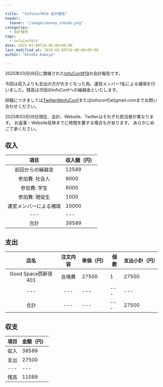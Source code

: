 ```yaml
---

title:  "tofuConf#19 会計報告"
header:
  teaser: "/images/money_choubo.png"
categories:
  - 会計報告
tags:
  - tofuConf#19
date: 2025-03-09T16:00:00+09:00
last_modified_at: 2025-03-09T16:00:00+09:00
author: "Kosuke Kamiya"

---
```


2025年03月09日に開催された[tofuConf#19](/2024-12-22/19th-tofuconf-general.html)の会計報告です。

今回は収入よりも支出の方が大きくなった為、運営メンバー1名による補填を行いました。残高は次回のtofuConfへの繰越金といたします。

詳細につきましては[Twitter@tofuConf](https://twitter.com/tofuconf)またはtofuconf[at]gmail.comまでお問い合わせください。

2025年03月09日現在、会計、Website、Twitterはそれぞれ担当者が異なります。
お返事・Website反映までに時間を要する場合もがあります。
あらかじめご了承ください。

## 収入

|	項目	|	収入額（円）	|
|:---:|---|
| 前回からの繰越金 | 12589 |
| 参加費: 社会人 | 9000 |
| 参加費: 学生 | 6000 |
| 参加費: 現役生 | 1000 |
| 運営メンバーによる補填 | 10000 |
|---|---|
| 合計 | 38589 |

## 支出

|	店名	|	注文内容	|	単価（円）	|	個数	|	支出小計（円）	|
|:---:|:---:|---|---|---|
| Good Space西新宿401 | 会場費 | 27500 | 1 | 27500 |
|---|---|---|---|---|
| 合計 |---|---|---| 27500 |


## 収支

| 項目 | 金額（円） |
|:---:|---|
| 収入 | 38589 |
| 支出 | 27500 |
|---|---|
| 残高 | 11089 |

<style type="text/css">
<!--
table {
  width:auto;
  margin-left:auto;
  margin-right:auto;
}
-->
</style>
